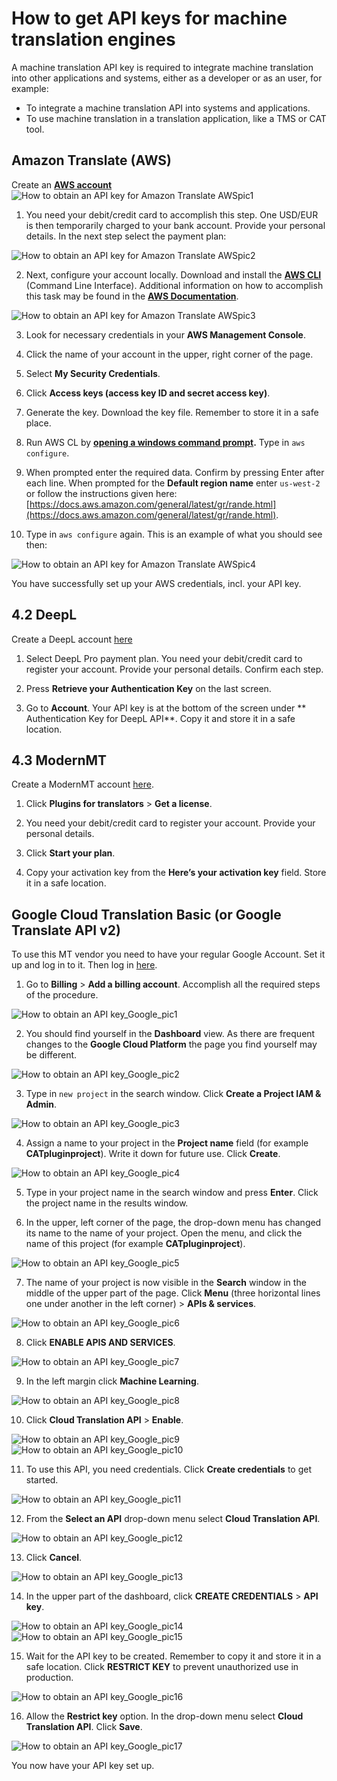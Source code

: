 # How to get API keys for machine translation engines

A machine translation API key is required to integrate machine translation into other applications and systems, either as a developer or as an user, for example:
- To integrate a machine translation API into systems and applications.
- To use machine translation in a translation application, like a TMS or CAT tool.


## Amazon Translate (AWS)  


Create an **[AWS account](https://aws.amazon.com/)**
![How to obtain an API key for Amazon Translate AWSpic1](api-images/amazon4.png)  

1. You need your debit/credit card to accomplish this step. One USD/EUR is then temporarily charged to your bank account. Provide your personal details. In the next step select the payment plan:  

![How to obtain an API key for Amazon Translate AWSpic2](api-images/amazon5.png)  

2. Next, configure your account locally. Download and install the **[AWS CLI](https://aws.amazon.com/cli/)** (Command Line Interface). Additional information on how to accomplish this task may be found in the **[AWS Documentation](https://docs.aws.amazon.com/cli/latest/userguide/awscli-install-windows.html)**.  

![How to obtain an API key for Amazon Translate AWSpic3](api-images/amazon6.png)  

3. Look for necessary credentials in your **AWS Management Console**.  
 
4. Click the name of your account in the upper, right corner of the page.  

5. Select **My Security Credentials**.  

6. Click **Access keys (access key ID and secret access key)**.  
 
7. Generate the key. Download the key file. Remember to store it in a safe place.  
 
8. Run AWS CL by **[opening a windows command prompt](https://www.lifewire.com/how-to-open-command-prompt-2618089).** Type in `aws configure`.  
 
9. When prompted enter the required data. Confirm by pressing Enter after each line. When prompted for the **Default region name** enter `us-west-2` or follow the instructions given here: [https://docs.aws.amazon.com/general/latest/gr/rande.html](https://docs.aws.amazon.com/general/latest/gr/rande.html).  

10. Type in `aws configure` again. This is an example of what you should see then:  

![How to obtain an API key for Amazon Translate AWSpic4](api-images/amazon7.png)  

You have successfully set up your AWS credentials, incl. your API key.  


## 4.2 DeepL  


Create a DeepL account [here](https://www.deepl.com/pro.html)  


1. Select DeepL Pro payment plan. You need your debit/credit card to register your account. Provide your personal details. Confirm each step.  

 
2. Press **Retrieve your Authentication Key** on the last screen. 


3. Go to **Account**. Your API key is at the bottom of the screen under ** Authentication Key for DeepL API**. Copy it and store it in a safe location.  


## 4.3 ModernMT  


Create a ModernMT account [here](https://www.modernmt.com/pricing/).  

1. Click **Plugins for translators** > **Get a license**.  


2. You need your debit/credit card to register your account. Provide your personal details.  


3. Click **Start your plan**.  


4. Copy your activation key from the **Here’s your activation key** field. Store it in a safe location.  


## Google Cloud Translation Basic (or Google Translate API v2)  


To use this MT vendor you need to have your regular Google Account. Set it up and log in to it. Then log in [here](https://console.developers.google.com/cloud-resource-manager).

1. Go to **Billing** > **Add a billing account**. Accomplish all the required steps of the procedure.  
 
![How to obtain an API key_Google_pic1](api-images/google5.png)  

2. You should find yourself in the **Dashboard** view. As there are frequent changes to the **Google Cloud Platform** the page you find yourself may be different.  

![How to obtain an API key_Google_pic2](api-images/google6.png)  

3. Type in `new project` in the search window. Click **Create a Project IAM & Admin**.  
 
![How to obtain an API key_Google_pic3](api-images/google7.png)  

4. Assign a name to your project in the **Project name** field (for example **CATpluginproject**). Write it down for future use. Click **Create**.  

![How to obtain an API key_Google_pic4](api-images/google8.png)  

5. Type in your project name in the search window and press **Enter**. Click the project name in the results window.  

6. In the upper, left corner of the page, the drop-down menu has changed its name to the name of your project. Open the menu, and click the name of this project (for example **CATpluginproject**).  

 ![How to obtain an API key_Google_pic5](api-images/google9.png)  

7. The name of your project is now visible in the **Search** window in the middle of the upper part of the page. Click **Menu** (three horizontal lines one under another in the left corner) > **APIs & services**.  

 ![How to obtain an API key_Google_pic6](api-images/google10.png)

8. Click **ENABLE APIS AND SERVICES**.  
 
![How to obtain an API key_Google_pic7](api-images/google11.png)

9. In the left margin click **Machine Learning**.  
 
![How to obtain an API key_Google_pic8](api-images/google12.png)

10. Click **Cloud Translation API** > **Enable**.  
 
![How to obtain an API key_Google_pic9](api-images/google13.png)  
![How to obtain an API key_Google_pic10](api-images/google14.png)  

11. To use this API, you need credentials. Click **Create credentials** to get started.  
 
![How to obtain an API key_Google_pic11](api-images/google15.png)

12. From the **Select an API** drop-down menu select **Cloud Translation API**.  
 
![How to obtain an API key_Google_pic12](api-images/google16.png)  

13. Click **Cancel**.  
 
![How to obtain an API key_Google_pic13](api-images/google17.png)  

14. In the upper part of the dashboard, click **CREATE CREDENTIALS** > **API key**.  
 
![How to obtain an API key_Google_pic14](api-images/google18.png)  
![How to obtain an API key_Google_pic15](api-images/google19.png)  

15. Wait for the API key to be created. Remember to copy it and store it in a safe location. Click **RESTRICT KEY** to prevent unauthorized use in production.  
 
![How to obtain an API key_Google_pic16](api-images/google20.png)   

16. Allow the **Restrict key** option. In the drop-down menu select **Cloud Translation API**. Click **Save**.  
  
![How to obtain an API key_Google_pic17](api-images/google21.png)  


You now have your API key set up.  

